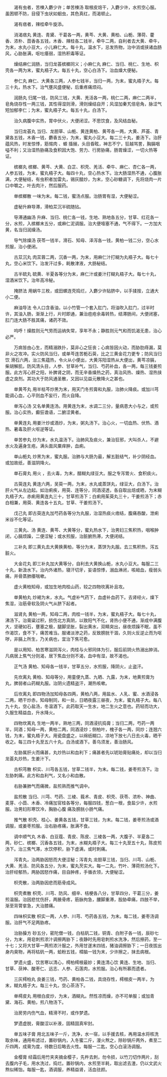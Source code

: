 <!-- { "loadSidebar": true } -->
　　渴有虫者，苦楝入麝少许；单苦楝汤 取根皮焙干，入麝少许，水煎空心服。虽困顿不防，目侵下虫状如蛔虫，其色真红，而渴顿止。

　　渴有痞者，辣桂牵牛旋添。

　　消渴痞丸 黄连、青黛、干葛各一两，黄芩、大黄、黄柏、山栀、薄荷、藿香、浓朴、茴香各五钱，木香、辣桂各二钱半，牵牛二两，自利者去大黄、牵牛，为末，水丸小豆大，小儿麻仁大。每十丸，温水下，忌发热物，治中消或挟诸血肠风，心胁胀满，呕吐痿弱，湿热积毒等证。

　　燥结麻仁润肠，当归龙荟槟榔同义；小麻仁丸 麻仁、当归、桃仁、生地、枳壳各一两为末，蜜丸梧子大。每五十丸，空心白汤下。治血燥大便秘。

　　参仁丸 麻仁、大黄各三两，人参七钱半，当归一两，为末，蜜丸梧子大。每三十丸，热水下。治气壅风盛便秘，后重疼痛烦闷。

　　润肠丸 归尾一钱，防风三钱，大黄、羌活各一两，桃仁二两，麻仁二两半，皂角烧存性一两三钱，其性得湿则滑，滑则燥结自开；风湿加秦艽倍皂角，脉涩气短加郁李仁；为末，蜜丸梧子大。每五十丸，白汤下。

　　治久病腹中实热，胃中伏火，大便闭涩。不思饮食，及风结血秘。

　　当归龙荟丸 当归、龙胆草、山栀、黄连黄柏、黄芩各一两，大黄、芦荟、青黛各五钱，木香一钱，麝香五分，为末，蜜丸小豆大。每二三十丸，姜汤下。治肝蕴风热，时发惊悸，筋惕肉 、螈 搐搦，头目昏眩，神志不宁，狂越骂詈，胸膈咽嗌不利；又治湿热胁痛及食积因大饱、劳力、行房胁痛，肠胃燥涩，一切火热等证。

　　槟榔丸 槟榔、黄芩、大黄、白芷、枳壳、羌活、牵牛、麻仁、杏仁各一两，人参五钱，为末，蜜丸梧子大。每四十丸，空心热水下。治大肠湿热不通，心腹胀满，大便秘结，有虫积者加雷丸，锡灰醋炒，为末，空心砂糖调下，先将烧肉一片口中嚼之，叶去肉汁，然后服药。

　　单槟榔散 一味为末。每二钱，蜜汤点服。治肠胃有湿，大便秘涩。

　　虚秘升麻导滞，滑柏苁沉半硫随拈。

　　导滞通幽汤 升麻、当归、桃仁各一钱，生地、熟地各五分，甘草、红花各一分，水煎，入槟榔末五分，或麻仁泥调服。治大便噎塞不通，气不得下。一方加大黄，名当归润燥汤。

　　导气除燥汤 茯苓一钱半，滑石、知母、泽泻各一钱，黄柏一钱二分，空心水煎服，治小便闭。

　　古苁沉丸 肉苁蓉二两，沉香一两，为末，用麻仁汁打糊为丸梧子大。每七十丸，空心米饮下。治发汗过多，耗散津液，大肠秘结。

　　古半硫丸 硫黄、半夏各等分为末，麻仁汁或姜汁打糊丸梧子大。每七十丸，湿酒米饮下。治年高冷秘。

　　掩脐法 用蜗牛三枚，或田螺连壳捣烂，入麝少许贴脐中，以手揉按，立通大小二便。

　　麻油导法 令人口含香油，以小竹管一个套入肛门，将油吹入肛门，过半时许，其油入肠，渐渐上行，片时即通，兼治痘疮余毒转热，结滞肠间，大便闭塞，肛门连大肠不胜其痛，诸药不效。

　　呜呼！燥胜则元气劳而运纳失常，享年不永；静胜则元气和而饥渴无患，治心必严。

　　万病皆由心生，而精溺跌扑，莫非心之狂丧；心病皆因火动，而胁肋痔漏，莫非火之攻冲。实火防风当归，或单芩连苦栀石萸，比之三黄金花力更专；防风当归饮 滑石六两，治三焦蕴热，令火从小便出，大黄泻阳湿热从大便出，黄芩凉膈，柴胡解肌，防风清头目，人参、甘草补气，当归、芍药补血，各一两，每三钱姜煎服。此方泻心肝之阳，补脾肾之阴，而无辛香燥热之药，真治风热、燥热、湿热挟虚之良剂。其功大于防风通圣散，又因以见益元散降火之甚也。

　　单黄芩丸 用半枯芩炒黑为末，用天门冬煎膏和丸服，治肺火降痰。或加川芎能调心血，心平则血不妄行，而火自降。

　　单泻心汤 又名单黄连汤。用黄连为末，水调二三分，量病患大小与之，或煎服。治心实热，癫狂谵语，二腑涩黄者。

　　单黄连丸 用姜汁炒或酒炒，为末，粥丸汤下。治心火，一切血热、伏热、酒热、暑毒及肝火呕逆等证。

　　单苦参丸 炒为末，水丸温汤下。治肺风及痰火，兼治狂邪，大叫杀人，不避水火及遍身生疮。满头面风粟痒肿，血痢。

　　单山栀丸 炒黑为末，蜜丸服。治肺与大肠为最，解五脏结气，补少阴经血。或加故纸，善滋阴降火。

　　单石膏丸 用火 ，去火毒，为末，醋糊丸绿豆大。服之专泻胃火、食积痰火。

　　古萸连丸 黄连六两，吴萸一两，为末，水丸或蒸饼丸，绿豆大，白汤下。治肝火气从左边起。如治痢疾，用萸、连等分，同酒浸透，各自取出焙或晒，为末糊丸梧子大。赤痢用黄连丸三十，甘草煎汤下；白痢用茱萸丸三十，干姜煎汤下；赤白相兼，用萸、黄连各十五丸，甘草、干姜煎汤下。

　　戊己丸 即古萸连丸加芍药各等分为丸服，治湿热痰火痞结，腹痛吞酸，泄痢米谷不化等证。

　　三黄丸、汤 黄连、黄芩、大黄等分，蜜丸热水下，治男妇三焦积热，咽喉肿闭，心膈烦躁，二便涩秘；或水煎服，治脏腑热滞，大便闭结。

　　三补丸 即三黄丸去大黄换黄柏，等分为末，蒸饼为丸服。去三焦积热，泻五脏火。

　　大金花丸 即三补丸加大黄等分，自利去大黄换山栀，水丸小豆大。每服二三十丸，新汲水下。治内外诸热，寝汗切牙，妄语惊悸，溺血淋闭，咳衄血，瘦弱头痛，并骨蒸肺痿喘嗽。

　　虚火黄柏知母，或加生地肉桂山药，较之四物坎离补且攻。

　　单黄柏丸 炒褐为末，水丸。气虚补气药下，血虚补血药下。去肾经火，燥下焦湿，治筋骨软及阴火气从脐下起者。

　　滋肾丸 黄柏一两，知母二两，肉桂一钱半，为末，蜜丸梧子大。每七十丸，沸汤下。治膏粱过积，损伤北方真阴，以致阳气不化，肾热小便不通，渐成中满腹大，坚硬如石，壅塞之极，腿脚坚胀，裂出黄水，双睛突出，昼夜烦躁不眠，虽不作渴饮，食不下，痛苦难当。服诸淡渗之药，反致膀胱干涸，久则火反逆止而为呕哕，非膈上所生，乃关病也，宜治下焦可愈。

　　是以用知、柏苦寒滋阴泻火，肉桂与火邪同体为引，服后前阴火热溺出肿消。凡病居上焦气分则渴，居下焦血分则不渴，血中有湿，故不渴也。

　　正气汤 黄柏、知母各一钱半，甘草五分，水煎服，降阴火，止盗汗。

　　先坎离丸 黄柏、知母等分，用童便九蒸、九晒、九露，为末，地黄煎膏为丸，脾弱者山药糊丸服。治阴火遗精盗汗，潮热咳嗽。

　　后坎离丸 即四物汤加知母各四两，黄柏八两，用盐水、人乳、蜜、水酒浸各二两，晒干炒赤，知母制同，和一处，日晒夜露三昼夜，为末，蜜丸梧子大。每八九十丸，空心盐汤，冬温酒下。此药取天一生水，地二生火之意也。药轻而功大，久服生精益血，升水降火。

　　四物坎离丸 生地一两半，熟地三两，同酒浸抗捣膏；当归二两，芍药一两半，同酒；知母一两，黄柏二两，同酒浸炒；侧柏叶，槐子各一两，同炒；连翘六钱，为末，蜜丸梧子大。用瓷盘盛之，以绵纸糊口，凉地下放七八日去火毒，晒干收之。每三四十丸至五六十丸，白汤或酒下。善乌须发，善治肠风。

　　左胁属肝火而痛甚，丸炒热以和血利下；痛甚者先以琥珀膏贴痛处，却以当归龙荟丸炒热，生姜汁下。

　　古枳芎散 枳实、川芎各五钱，甘草二钱半，为末。每二钱，姜枣煎汤下。治左胁刺痛。此方和血利气，又名小和血散。

　　右胁兼肺气而痛微，盐煎熟而推气调中。

　　盐煎散 当归、川芎、芍药、三棱、莪术、青皮、枳壳、茯苓、浓朴、神曲、麦芽、小茴、木香、冷痛加官桂各等分，每服四钱，葱白一根，食盐少许，水煎服。治男妇形寒饮冷，胸胁心腹 痛及膀胱小肠气痛。

　　推气散 枳壳、桂心、姜黄各五钱，甘草三钱，为末。每二钱，姜枣煎汤或酒调服，或姜枣煎服。治右胁疼痛，胀满不食。

　　调中顺气丸 木香、白豆蔻、青皮、陈皮、三棱各一两，大腹子、半夏各二两，砂仁、槟榔、沉香各五钱，为末，水糊丸梧子大。每三十丸至五十丸，陈皮煎汤下。治三焦气滞，水饮停积，胁下虚满，或时刺痛。

　　泻青丸，治两胁因怒而大便涩秘；泻青丸 龙胆草三钱，当归、川芎、山栀、大黄、羌活、防风各五分，为末，蜜丸芡实大。每一二丸，竹叶、薄荷煎汤化下。治肝经郁热，两胁因怒作痛，目自肿疼，手循衣领，大便秘涩。

　　枳壳散，治两胁因悲而筋骨成风。

　　枳壳煮散 枳壳、川芎、防风、细辛、桔梗各八分，甘草四分，干葛三分，姜煎温服。治因悲忧伤肝，两腋骨疼，筋脉拘急，腰脚重滞，股胁牵痛，四肢不举，渐至背膂挛急，大治膝痛。

　　四味枳实散 枳实一两，人参、川芎、芍药各五钱，为末。每二钱，姜枣汤调服。治肝气不足两胁疼。

　　治胁臊方 砂五分，密陀僧一钱，白枯矾二钱，铜青、白附子各一钱，辰砂七分，为末，用皂刺煎浓汁调擦两胁下；夜静时先用皂刺煎水洗净，然后擦药，至一十七；又将大甘草一两煎浓汁服之，外用甘遂末四钱，猪油调擦胁下；一日夜拔出身内臭物，再将枯矾一两，蛤粉五钱，樟脑一钱为末，少许擦之，抹去病根。

　　梦遗火盛，饮苦寒以清心，樗柏樗根最妙；黄连清心饮 黄连、生地、当归、甘草、茯神、酸枣仁、远志、人参、石莲肉，水煎服。治心有所慕而遗者。

　　三灰樗柏丸 良姜三钱，芍药、黄柏各二钱，具烧存性，樗根皮一两半，为末，糊丸梧子大。每三十丸，空心茶汤下。

　　单樗皮丸 用根白皮炒，为末，酒糊丸。然性凉而燥，亦不可单服；或加青黛、海石、黄柏，煎八物汤下。

　　治房劳内伤气血，精滑不时，或作梦遗。

　　梦遗虚脱，膏酸涩以补液，固精固真牢封。

　　单五味子膏 用北五味子一斤，洗净，水一宿，以手援去核，再用温水将核洗取余味，通用布滤过，置砂锅内，入冬蜜二斤，漫火熬之，除砂锅斤两外，煮至二斤四两，成膏为度，待数日后略去火性。每服一二匙，空心白滚汤调服。

　　金樱膏 经霜后用竹夹夹摘金樱子，先杵去刺，勿令损，以竹刀切作两片，刮去腹内子毛，用水洗过，捣烂。置砂锅内，水煎至半耗，取出滤去渣，仍以文武火熬似稀饴。每服一匙，酒调服，养精益肾，活血驻颜。

